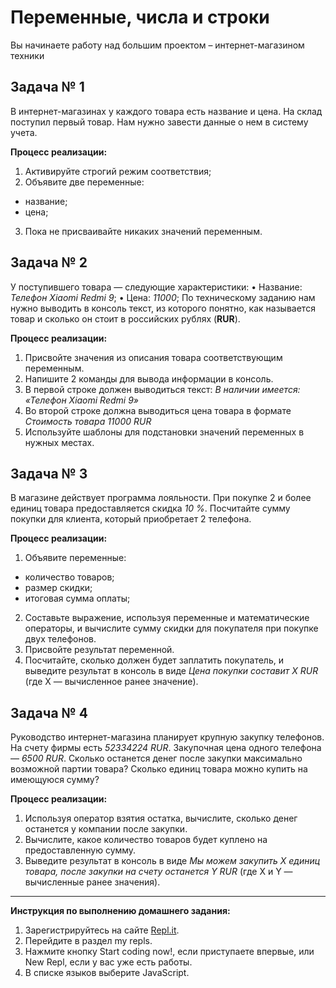 # Переменные, числа и строки
 
Вы начинаете работу над большим проектом – интернет-магазином техники

## Задача № 1

В интернет-магазинах у каждого товара есть название и цена.
На склад поступил первый товар. Нам нужно завести данные о нем в систему учета.

**Процесс реализации:**
1.	Активируйте строгий режим соответствия;
2.	Объявите две переменные:
- название;
- цена;
3.	Пока не присваивайте никаких значений переменным.

## Задача № 2

У поступившего товара — следующие характеристики:
•	Название: *Телефон Xiaomi Redmi 9*;
•	Цена: *11000*;
По техническому заданию нам нужно выводить в консоль текст, из которого понятно, как называется товар и сколько он стоит в российских рублях (**RUR**).

**Процесс реализации:**
1.	Присвойте значения из описания товара соответствующим переменным.
2.	Напишите 2 команды для вывода информации в консоль.
3.	В первой строке должен выводиться текст: *В наличии имеется: «Телефон Xiaomi Redmi 9»*
4.	Во второй строке должна выводиться цена товара в формате *Стоимость товара 11000 RUR*
5.	Используйте шаблоны для подстановки значений переменных в нужных местах.

## Задача № 3

В магазине действует программа лояльности. При покупке 2 и более единиц товара предоставляется скидка *10 %*. Посчитайте сумму покупки для клиента, который приобретает 2 телефона.

**Процесс реализации:**
1.	Объявите переменные:
- количество товаров;
- размер скидки;
- итоговая сумма оплаты;
2.	Составьте выражение, используя переменные и математические операторы, и вычислите сумму скидки для покупателя при покупке двух телефонов.
3.	Присвойте результат переменной.
4.	Посчитайте, сколько должен будет заплатить покупатель, и выведите результат в консоль в виде *Цена покупки составит X RUR* (где Х — вычисленное ранее значение).

## Задача № 4

Руководство интернет-магазина планирует крупную закупку телефонов. На счету фирмы есть *52334224 RUR*. Закупочная цена одного телефона — *6500 RUR*. Сколько останется денег после закупки максимально возможной партии товара? Сколько единиц товара можно купить на имеющуюся сумму?

**Процесс реализации:**
1.	Используя оператор взятия остатка, вычислите, сколько денег останется у компании после закупки.
2.	Вычислите, какое количество товаров будет куплено на предоставленную сумму.
3.	Выведите результат в консоль в виде *Мы можем закупить X единиц товара, после закупки на счету останется Y RUR* (где Х и Y — вычисленные ранее значения).
---
**Инструкция по выполнению домашнего задания:**
1.	Зарегистрируйтесь на сайте [Repl.it](https://repl.it/).
2.	Перейдите в раздел my repls.
3.	Нажмите кнопку Start coding now!, если приступаете впервые, или New Repl, если у вас уже есть работы.
4.	В списке языков выберите JavaScript.
